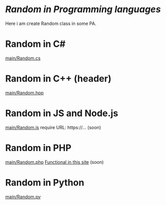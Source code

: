 # *Random in Programming languages*
Here i am create Random class in some PA.
# Random in C#
[main/Random.cs](https://github.com/GDenisC/Random-in-PA/blob/main/Random.cs)
# Random in C++ (header)
[main/Random.hpp](https://github.com/GDenisC/Random-in-PA/blob/main/Random.hpp)
# Random in JS and Node.js
[main/Random.js](https://github.com/GDenisC/Random-in-PA/blob/main/Random.js)
require URL: https://... (soon)
# Random in PHP
[main/Random.php](https://github.com/GDenisC/Random-in-PA/blob/main/Random.php)
[Functional in this site](https://github.com/GDenisC/Random-in-PA/#) (soon)
# Random in Python
[main/Random.py](https://github.com/GDenisC/Random-in-PA/blob/main/Random.py)
